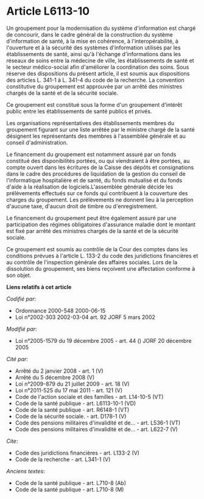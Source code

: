 # Article L6113-10

Un groupement pour la modernisation du système d'information est chargé de concourir, dans le cadre général de la
construction du système d'information de santé, à la mise en cohérence, à l'interopérabilité, à l'ouverture et à la sécurité
des systèmes d'information utilisés par les établissements de santé, ainsi qu'à l'échange d'informations dans les réseaux de
soins entre la médecine de ville, les établissements de santé et le secteur médico-social afin d'améliorer la coordination
des soins. Sous réserve des dispositions du présent article, il est soumis aux dispositions des articles L. 341-1 à L. 341-4
du code de la recherche. La convention constitutive du groupement est approuvée par un arrêté des ministres chargés de la
santé et de la sécurité sociale. 

Ce groupement est constitué sous la forme d'un groupement d'intérêt public entre les établissements de santé publics et
privés. 

Les organisations représentatives des établissements membres du groupement figurant sur une liste arrêtée par le ministre
chargé de la santé désignent les représentants des membres à l'assemblée générale et au conseil d'administration. 

Le financement du groupement est notamment assuré par un fonds constitué des disponibilités portées, ou qui viendraient à
être portées, au compte ouvert dans les écritures de la Caisse des dépôts et consignations dans le cadre des procédures de
liquidation de la gestion du conseil de l'informatique hospitalière et de santé, du fonds mutualisé et du fonds d'aide à la
réalisation de logiciels.L'assemblée générale décide les prélèvements effectués sur ce fonds qui contribuent à la couverture
des charges du groupement. Les prélèvements ne donnent lieu à la perception d'aucune taxe, d'aucun droit de timbre ou
d'enregistrement. 

Le financement du groupement peut être également assuré par une participation des régimes obligatoires d'assurance maladie
dont le montant est fixé par arrêté des ministres chargés de la santé et de la sécurité sociale. 

Ce groupement est soumis au contrôle de la Cour des comptes dans les conditions prévues à l'article L. 133-2 du code des
juridictions financières et au contrôle de l'inspection générale des affaires sociales. Lors de la dissolution du groupement,
ses biens reçoivent une affectation conforme à son objet.

**Liens relatifs à cet article**

_Codifié par_:

  - Ordonnance 2000-548 2000-06-15
  - Loi n°2002-303 2002-03-04 art. 92 JORF 5 mars 2002

_Modifié par_:

  - Loi n°2005-1579 du 19 décembre 2005 - art. 44 () JORF 20 décembre 2005

_Cité par_:

  - Arrêté du 2 janvier 2008 - art. 1 (V)
  - Arrêté du 5 décembre 2008 (V)
  - Loi n°2009-879 du 21 juillet 2009 - art. 18 (V)
  - Loi n°2011-525 du 17 mai 2011 - art. 121 (V)
  - Code de l'action sociale et des familles - art. L14-10-5 (VT)
  - Code de la santé publique - art. L6113-10-1 (VD)
  - Code de la santé publique - art. R6148-1 (VT)
  - Code de la sécurité sociale. - art. D178-1 (V)
  - Code des pensions militaires d'invalidité et de... - art. L536-1 (VT)
  - Code des pensions militaires d'invalidité et de... - art. L622-7 (V)

_Cite_:

  - Code des juridictions financières - art. L133-2 (V)
  - Code de la recherche - art. L341-1 (V)

_Anciens textes_:

  - Code de la santé publique - art. L710-8 (Ab)
  - Code de la santé publique - art. L710-8 (M)
